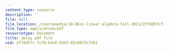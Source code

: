 ```yaml
---
content_type: resource
description: ''
file: null
file_location: /coursemedia/18-06sc-linear-algebra-fall-2011/2f7dd57cfc78b436934383c9673c73b1_IZqwi0wJovM.pdf
file_type: application/pdf
resourcetype: Document
title: 3play pdf file
uid: 2f7dd57c-fc78-b436-9343-83c9673c73b1
---
```

